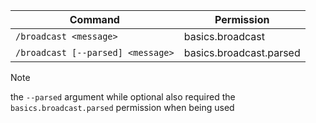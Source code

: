 | Command                           | Permission              |
|-----------------------------------|-------------------------|
| `/broadcast <message>`            | basics.broadcast        |
| `/broadcast [--parsed] <message>` | basics.broadcast.parsed |

> [!NOTE]  
> the `--parsed` argument while optional also required the `basics.broadcast.parsed` 
> permission when being used
